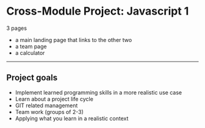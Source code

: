 # Cross-Module Project: Javascript 1


3 pages
* a main landing page that links to the other two
* a team page
* a calculator

---


## Project goals


* Implement learned programming skills in a more realistic use case
* Learn about a project life cycle
* GIT related management
* Team work (groups of 2-3)
* Applying what you learn in a realistic context




